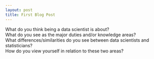 ```yaml
---
layout: post
title: First Blog Post
---
```


What do you think being a data scientist is about?  
What do you see as the major duties and/or knowledge areas?  
What differences/similarities do you see between data scientists and statisticians?  
How do you view yourself in relation to these two areas?
